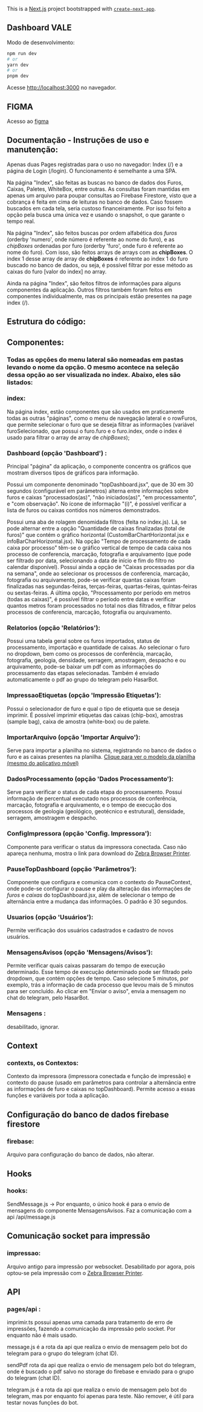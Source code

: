 This is a [Next.js](https://nextjs.org/) project bootstrapped with [`create-next-app`](https://github.com/vercel/next.js/tree/canary/packages/create-next-app).

## Dashboard VALE

Modo de desenvolvimento:

```bash
npm run dev
# or
yarn dev
# or
pnpm dev
```

Acesse [http://localhost:3000](http://localhost:3000) no navegador.

## FIGMA

Acesso ao [figma](https://www.figma.com/file/akb9vQu9u5KiPGZHzR6kUI/Tablet%2FWEB---HSD?type=design&node-id=53-2&mode=design&t=VUxVzj41KPM4hlFF-0)

## Documentação - Instruções de uso e manutenção:

Apenas duas Pages registradas para o uso no navegador: Index (/) e a página de Login (/login). O funcionamento é semelhante a uma SPA.

Na página "Index", são feitas as buscas no banco de dados dos Furos, Caixas, Paletes, WhiteBox, entre outras. As consultas foram mantidas em apenas um arquivo para poupar consultas ao Firebase Firestore, visto que a cobrança é feita em cima de leituras no banco de dados. Caso fossem buscados em cada tela, seria custoso financeiramente. Por isso foi feito a opção pela busca uma única vez e usando o snapshot, o que garante o tempo real.

Na página "Index", são feitos buscas por ordem alfabética dos *furos* (orderby 'numero', onde número é referente ao nome do furo), e as *chipBoxes* ordenadas por furo (orderby 'furo', onde furo é referente ao nome do furo). Com isso, são feitos arrays de arrays com as **chipBoxes**. O index 1 desse array de array de **chipBoxes** é referente ao index 1 do furo buscado no banco de dados, ou seja, é possível filtrar por esse método as caixas do furo [valor do index] no array.

Ainda na página "Index", são feitos filtros de informações para alguns componentes da aplicação. Outros filtros também foram feitos em componentes individualmente, mas os principais estão presentes na page index (/).

## Estrutura do código:

## Componentes: 

### Todas as opções do menu lateral são nomeadas em pastas levando o nome da opção. O mesmo acontece na seleção dessa opção ao ser visualizada no index. Abaixo, eles são listados:

### index:  

Na página index, estão componentes que são usados em praticamente todas as outras "páginas", como o menu de navegação lateral e o rowFuros, que permite selecionar o furo que se deseja filtrar as informações (variável furoSelecionado, que possui o furo.furo e o furo.index, onde o index é usado para filtrar o array de array de *chipBoxes*);

### Dashboard (opção 'Dashboard') :

Principal "página" da aplicação, o componente concentra os gráficos que mostram diversos tipos de gráficos para informação. 

Possui um componente denominado "topDashboard.jsx", que de 30 em 30 segundos (configurável em parâmetros) alterna entre informações sobre furos e caixas "processados(as)", "não iniciados(as)", "em processamento", e "com observação". No ícone de informação "(i)", é possível verificar a lista de furos ou caixas contidos nos números demonstrados.

Possui uma aba de rolagem denomidada filtros (feita no index.js). Lá, se pode alternar entre a opção "Quantidade de caixas finalizadas (total de furos)" que contém o gráfico horizontal (CustomBarChartHorizontal.jsx e infoBarCharHorizontal.jsx).  Na opção "Tempo de processamento de cada caixa por processo" têm-se o gráfico vertical de tempo de cada caixa nos processo de conferencia, marcação, fotografia e arquivamento (que pode ser filtrado por data, selecionando a data de início e fim do filtro no calendar disponível).  Possui ainda a opção de "Caixas processadas por dia na semana", onde ao selecionar os processos de conferencia, marcação, fotografia ou arquivamento, pode-se verificar quantas caixas foram finalizadas nas segundas-feiras, terças-feiras, quartas-feiras, quintas-feiras ou sextas-feiras.  A última opção, "Processamento por período em metros (todas as caixas)", é possível filtrar o período entre datas e verificar quantos metros foram processados no total nos dias filtrados, e filtrar pelos processos de conferencia, marcação, fotografia ou arquivamento.

### Relatorios (opção 'Relatórios'): 

Possui uma tabela geral sobre os furos importados, status de processamento, importação e quantidade de caixas. Ao selecionar o furo no dropdown, bem como os processos de conferência, marcação, fotografia, geologia, densidade, serragem, amostragem, despacho e ou arquivamento, pode-se baixar um pdf com as informações do processamento das etapas selecionadas. Também é enviado automaticamente o pdf ao grupo do telegram pelo HasarBot.

### ImpressaoEtiquetas (opção 'Impressão Etiquetas'): 

Possui o selecionador de furo e qual o tipo de etiqueta que se deseja imprimir. É possível imprimir etiquetas das caixas (chip-box), amostras (sample bag), caixa de amostra (white-box) ou de palete.

### ImportarArquivo (opção 'Importar Arquivo'): 

Serve para importar a planilha no sistema, registrando no banco de dados o furo e as caixas presentes na planilha. [Clique para ver o modelo da planilha (mesmo do aplicativo móvel) ](https://docs.google.com/spreadsheets/d/1rjqskL95KTCrcfsyAMugl08d7Npfgxsu/edit?usp=sharing&ouid=104652659696758900846&rtpof=true&sd=true)

### DadosProcessamento (opção 'Dados Processamento'): 

Serve para verificar o status de cada etapa do processamento. Possui informação de percentual executado nos processos de conferência, marcação, fotografia e arquivamento, e o tempo de execução dos processos de geologia (geológico, geotécnico e estrutural), densidade, serragem, amostragem e despacho.

### ConfigImpressora (opção 'Config. Impressora'): 

Componente para verificar o status da impressora conectada. Caso não apareça nenhuma, mostra o link para download do [Zebra Browser Printer](https://www.zebra.com/content/dam/zebra_new_ia/en-us/solutions-verticals/product/Software/Printer%20Software/Link-OS/browser-print/zebra-browser-print-windows-v132489.exe).

### PauseTopDashboard (opção 'Parâmetros'): 

Componente que configura e comunica com o contexto do PauseContext, onde pode-se configurar o pause e play da alteração das informações de *furos* e *caixas* do topDashboard.jsx, além de selecionar o tempo de alternância entre a mudança das informações. O padrão é 30 segundos. 

### Usuarios (opção 'Usuários'): 

Permite verificação dos usuários cadastrados e cadastro de novos usuários.

### MensagensAvisos (opção 'Mensagens/Avisos'): 

Permite verificar quais caixas passaram do tempo de execução determinado. Esse tempo de execução determinado pode ser filtrado pelo dropdown, que contém opções de tempo. Caso selecione 5 minutos, por exemplo, trás a informação de cada processo que levou mais de 5 minutos para ser concluído. Ao clicar em "Enviar o aviso", envia a mensagem no chat do telegram, pelo HasarBot.

### Mensagens : 

desabilitado, ignorar.

## Context

### contexts, os Contextos: 

Contexto da impressora (impressora conectada e função de impressão) e contexto do pause (usado em parâmetros para controlar a alternância entre as informações de furo e caixas no topDashboard). Permite acesso a essas funções e variáveis por toda a aplicação.

## Configuração do banco de dados firebase firestore

### firebase: 

Arquivo para configuração do banco de dados, não alterar.

## Hooks

### hooks: 

SendMessage.js -> Por enquanto, o único hook é para o envio de mensagens do componente MensagensAvisos. Faz a comunicação com a api /api/message.js

## Comunicação socket para impressão

### impressao: 

Arquivo antigo para impressão por websocket. Desabilitado por agora, pois optou-se pela impressão com o [Zebra Browser Printer](https://www.zebra.com/content/dam/zebra_new_ia/en-us/solutions-verticals/product/Software/Printer%20Software/Link-OS/browser-print/zebra-browser-print-windows-v132489.exe).

## API

### pages/api : 

imprimir.ts possui apenas uma camada para tratamento de erro de impressões, fazendo a comunicação da impressão pelo socket. Por enquanto não é mais usado.  

message.js é a rota da api que realiza o envio de mensagem pelo bot do telegram para o grupo do telegram (chat ID).  

sendPdf rota da api que realiza o envio de mensagem pelo bot do telegram, onde é buscado o pdf salvo no storage do firebase e enviado para o grupo do telegram (chat ID).  

telegram.js é a rota da api que realiza o envio de mensagem pelo bot do telegram, mas por enquanto foi apenas para teste. Não remover, é útil para testar novas funções do bot.
